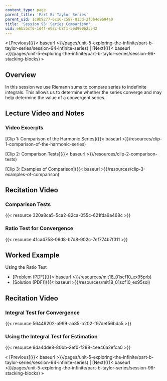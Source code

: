 ```yaml
---
content_type: page
parent_title: 'Part B: Taylor Series'
parent_uid: 1c9b9277-6c16-c587-013d-2f3b4e9b94a0
title: 'Session 95: Series Comparison'
uid: e6b5bcf0-1d4f-e02c-b8f1-5ed900b23542
---
```


« [Previous]({{< baseurl >}}/pages/unit-5-exploring-the-infinite/part-b-taylor-series/session-94-infinite-series) | [Next]({{< baseurl >}}/pages/unit-5-exploring-the-infinite/part-b-taylor-series/session-96-stacking-blocks) »

Overview
--------

In this session we use Riemann sums to compare series to indefinite integrals. This allows us to determine whether the series converge and may help determine the value of a convergent series.

Lecture Video and Notes
-----------------------

### Video Excerpts

[Clip 1: Comparison of the Harmonic Series]({{< baseurl >}}/resources/clip-1-comparison-of-the-harmonic-series)

[Clip 2: Comparison Tests]({{< baseurl >}}/resources/clip-2-comparison-tests)

[Clip 3: Examples of Comparison]({{< baseurl >}}/resources/clip-3-examples-of-comparison)

Recitation Video
----------------

### Comparison Tests

{{< resource 320a8ca5-5ca2-82ca-055c-621fda9a468c >}}

### Ratio Test for Convergence

{{< resource 41ca4758-06d8-b7d8-902c-7ef774b7f311 >}}

Worked Example
--------------

Using the Ratio Test

*   [Problem (PDF)]({{< baseurl >}}/resources/mit18_01scf10_ex95prb)
*   [Solution (PDF)]({{< baseurl >}}/resources/mit18_01scf10_ex95sol)

Recitation Video
----------------

### Integral Test for Convergence

{{< resource 56449202-a999-aa85-b202-f97def56bda5 >}}

### Using the Integral Test for Estimation

{{< resource 9da4dde8-80bb-2ef0-f288-4ee46a2efca0 >}}

« [Previous]({{< baseurl >}}/pages/unit-5-exploring-the-infinite/part-b-taylor-series/session-94-infinite-series) | [Next]({{< baseurl >}}/pages/unit-5-exploring-the-infinite/part-b-taylor-series/session-96-stacking-blocks) »